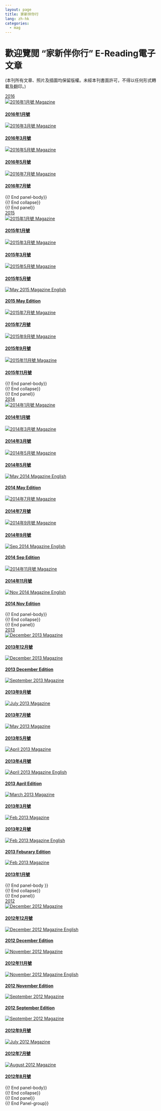 ```yaml
---
layout: page
title: 家新伴你行
lang: zh-hk
categories:
  - mag
---
```


歡迎覽閲 “家新伴你行” E-Reading電子文章
=============================================
(本刊所有文章、照片及插圖均保留版權。未經本刊書面許可，不得以任何形式轉載及翻印。)

<!-- IF ENGLISH USE H5, OTHERWISE USE H4 -->
<div class="row">
<div class="panel-group " id="mag-panel">
<div class="panel panel-default">
<div class="panel-heading">
<a data-toggle="collapse" data-parent="#mag-panel" href="#collapse2016">2016</a>
</div>
<div id="collapse2016">
<div class="panel-body">  
<a href="../stayconnect_Jan_2016.pdf">
<div class="col-sm-6 col-md-3">
<div class="thumbnail">
<img class="img-responsive" alt="2016年1月號 Magazine" src="../stayconnect_Jan_2016_small.jpg">
<div class="caption">
<h4>2016年1月號</h4>
</div></div>
</div>
</a>
<a href="../stayconnect_Mar_2016.pdf">
<div class="col-sm-6 col-md-3">
<div class="thumbnail">
<img class="img-responsive" alt="2016年3月號 Magazine" src="../stayconnect_Mar_2016_small.jpg">
<div class="caption">
<h4>2016年3月號</h4>
</div></div>
</div>
</a>
<a href="../stayconnect_May_2016.pdf">
<div class="col-sm-6 col-md-3">
<div class="thumbnail">
<img class="img-responsive" alt="2016年5月號 Magazine" src="../stayconnect_May_2016_small.jpg">
<div class="caption">
<h4>2016年5月號</h4>
</div></div>
</div>
</a>
<a href="../stayconnect_Jul_2016.pdf">
<div class="col-sm-6 col-md-3">
<div class="thumbnail">
<img class="img-responsive" alt="2016年7月號 Magazine" src="../stayconnect_Jul_2016_small.jpg">
<div class="caption">
<h4>2016年7月號</h4>
</div></div>
</div>
</a>
</div> {{! End panel-body}}
</div> {{! End collapse}}
</div> {{! End panel}}
<div class="panel panel-default">
<div class="panel-heading">
<a data-toggle="collapse" data-parent="#mag-panel" href="#collapse2015">2015</a>
</div>
<div id="collapse2015">
<div class="panel-body">  
<a href="../stayconnect_Jan_2015.pdf">
<div class="col-sm-6 col-md-3">
<div class="thumbnail">
<img class="img-responsive" alt="2015年1月號 Magazine" src="../stayconnect_Jan_2015_small.jpg">
<div class="caption">
<h4>2015年1月號</h4>
</div></div>
</div>
</a>
<a href="../stayconnect_Mar_2015.pdf">
<div class="col-sm-6 col-md-3">
<div class="thumbnail">
<img class="img-responsive" alt="2015年3月號 Magazine" src="../stayconnect_Mar_2015_small.jpg">
<div class="caption">
<h4>2015年3月號</h4>
</div></div>
</div>
</a>
<a href="../stayconnect_May_2015.pdf">
<div class="col-sm-6 col-md-3">
<div class="thumbnail">
<img class="img-responsive" alt="2015年5月號 Magazine" src="../stayconnect_May_2015_small.jpg">
<div class="caption">
<h4>2015年5月號</h4>
</div></div>
</div>
</a>
<a href="../stayconnect_May_2015_en.pdf">
<div class="col-sm-6 col-md-3">
<div class="thumbnail">
<img class="img-responsive" alt="May 2015 Magazine English" src="../stayconnect_May_2015_en_small.jpg">
<div class="caption">
<h4>2015 May Edition</h4>
</div></div>
</div>
</a>
<a href="../stayconnect_Jul_2015.pdf">
<div class="col-sm-6 col-md-3">
<div class="thumbnail">
<img class="img-responsive" alt="2015年7月號 Magazine" src="../stayconnect_Jul_2015_small.jpg">
<div class="caption">
<h4>2015年7月號</h4>
</div></div>
</div>
</a>
<a href="../stayconnect_Sep_2015.pdf">
<div class="col-sm-6 col-md-3">
<div class="thumbnail">
<img class="img-responsive" alt="2015年9月號 Magazine" src="../stayconnect_Sep_2015_small.jpg">
<div class="caption">
<h4>2015年9月號</h4>
</div></div>
</div>
</a>
<a href="../stayconnect_Nov_2015.pdf">
<div class="col-sm-6 col-md-3">
<div class="thumbnail">
<img class="img-responsive" alt="2015年11月號 Magazine" src="../stayconnect_Nov_2015_small.jpg">
<div class="caption">
<h4>2015年11月號</h4>
</div></div>
</div>
</a>
</div> {{! End panel-body}}
</div> {{! End collapse}}
</div> {{! End panel}}
<div class="panel panel-default">
<div class="panel-heading">
<a data-toggle="collapse" data-parent="#mag-panel" href="#collapse2014">2014</a>
</div>
<div id="collapse2014" class="collapse">
<div class="panel-body">  
<a href="../stayconnect_Jan_2014.pdf">
<div class="col-sm-6 col-md-3">
<div class="thumbnail">
<img class="img-responsive" alt="2014年1月號 Magazine" src="../stayconnect_Jan_2014_small.jpg">
<div class="caption">
<h4>2014年1月號</h4>
</div></div>
</div>
</a>
<a href="../stayconnect_Mar_2014.pdf">
<div class="col-sm-6 col-md-3">
<div class="thumbnail">
<img class="img-responsive" alt="2014年3月號 Magazine" src="../stayconnect_Mar_2014_small.jpg">
<div class="caption">
<h4>2014年3月號</h4>
</div></div>
</div>
</a>
<a href="../stayconnect_May_2014.pdf">
<div class="col-sm-6 col-md-3">
<div class="thumbnail">
<img class="img-responsive" alt="2014年5月號 Magazine" src="../stayconnect_May_2014_small.jpg">
<div class="caption">
<h4>2014年5月號</h4>
</div></div>
</div>
</a>
<a href="../stayconnect_May_2014_en.pdf">
<div class="col-sm-6 col-md-3">
<div class="thumbnail">
<img class="img-responsive" alt="May 2014 Magazine English" src="../stayconnect_May_2014_en_small.jpg">
<div class="caption">
<h4>2014 May Edition</h4>
</div></div>
</div>
</a>
<a href="../stayconnect_Jul_2014.pdf">
<div class="col-sm-6 col-md-3">
<div class="thumbnail">
<img class="img-responsive" alt="2014年7月號 Magazine" src="../stayconnect_Jul_2014_small.jpg">
<div class="caption">
<h4>2014年7月號</h4>
</div></div>
</div>
</a>
<a href="../stayconnect_Sep_2014.pdf">
<div class="col-sm-6 col-md-3">
<div class="thumbnail">
<img class="img-responsive" alt="2014年9月號 Magazine" src="../stayconnect_Sep_2014_small.jpg">
<div class="caption">
<h4>2014年9月號</h4>
</div></div>
</div>
</a>
<a href="../stayconnect_Sep_2014_en.pdf">
<div class="col-sm-6 col-md-3">
<div class="thumbnail">
<img class="img-responsive" alt="Sep 2014 Magazine English" src="../stayconnect_Sep_2014_en_small.jpg">
<div class="caption">
<h4>2014 Sep Edition</h4>
</div></div>
</div>
</a>
<a href="../stayconnect_Nov_2014.pdf">
<div class="col-sm-6 col-md-3">
<div class="thumbnail">
<img class="img-responsive" alt="2014年11月號 Magazine" src="../stayconnect_Nov_2014_small.jpg">
<div class="caption">
<h4>2014年11月號</h4>
</div></div>
</div>
</a>
<a href="../stayconnect_Nov_2014_en.pdf">
<div class="col-sm-6 col-md-3">
<div class="thumbnail">
<img class="img-responsive" alt="Nov 2014 Magazine English" src="../stayconnect_Nov_2014_en_small.jpg">
<div class="caption">
<h4>2014 Nov Edition</h4>
</div></div>
</div>
</a>
</div> {{! End panel-body}}
</div> {{! End collapse}}
</div> {{! End panel}}
<div class="panel panel-default">
<div class="panel-heading">
<a data-toggle="collapse" data-parent="#mag-panel" href="#collapse2013">2013</a>
</div>
<div id="collapse2013" class="collapse">
<div class="panel-body">  
<div class="col-sm-6 col-md-3">
<a href="../Mffc 1312.pdf">
<div>
<div class="thumbnail">
<img class="img-responsive" alt="December 2013 Magazine" src="../Mffc 1312.png">
<div class="caption">
<h4>2013年12月號</h4>
</div></div>
</div>
</a>
<a href="../English - December 2013.pdf">
<div>
<div class="thumbnail">
<img class="img-responsive" alt="December 2013 Magazine"
src="../English - December 2013.png">
<div class="caption">
<h4>2013 December Edition</h4>
</div></div>
</div>
</a>
<a href="../stayconnect_Sept_2013.pdf">
<div>
<div class="thumbnail">
<img class="img-responsive" alt="September 2013 Magazine" src="../stayconnect_2013Sept.png">
<div class="caption">
<h4>2013年9月號</h4>
</div></div>
</div>
</a>
</div>
<div class="col-sm-6 col-md-3">
<a href="../stayconnect_July_2013.pdf">
<div >
<div class="thumbnail">
<img class="img-responsive" alt="July 2013 Magazine" src="../stayconnect_2013July.png">
<div class="caption">
<h4>2013年7月號</h4>
</div></div>
</div>
</a>
<a href="../stayconnect_May_2013.pdf">
<div >
<div class="thumbnail">
<img class="img-responsive" alt="May 2013 Magazine" src="../stayconnect_2013May.png">
<div class="caption">
<h4>2013年5月號</h4>
</div>
</div>
</div>
</a>
<a href="../stayconnect_Apr_2013.pdf">
<div >
<div class="thumbnail">
<img class="img-responsive" alt="April 2013 Magazine" src="../stayconnect_2013Apr.png">
<div class="caption">
<h4>2013年4月號</h4>
</div>
</div>
</div>
</a>
</div>
<div class="col-sm-6 col-md-3">
<a href="../stayconnect_Apr_2013_en.pdf">
<div >
<div class="thumbnail">
<img class="img-responsive" alt="April 2013 Magazine English" src="../stayconnect_2013Apr_en.png">
<div class="caption">
<h4>2013 April Edition</h4>
</div>
</div>
</div>
</a>
<a href="../stayconnect_Mar_2013.pdf">
<div >
<div class="thumbnail">
<img class="img-responsive" alt="March 2013 Magazine" src="../stayconnect_2013Mar.png">
<div class="caption">
<h4>2013年3月號</h4>
</div>
</div>
</div>
</a>
<a href="../stayconnect_Feb_2013.pdf">
<div >
<div class="thumbnail">
<img class="img-responsive" alt="Feb 2013 Magazine" src="../stayconnect_2013Feb.png">
<div class="caption">
<h4>2013年2月號</h4>
</div>
</div>
</div>
</a>
</div>
<div>
<a href="../stayconnect_Feb_2013_en.pdf">
<div class="col-sm-6 col-md-3">
<div class="thumbnail">
<img class="img-responsive" alt="Feb 2013 Magazine English" src="../stayconnect_2013Feb_en.png">
<div class="caption">
<h4>2013 Feburary Edition</h4>
</div>
</div>
</div>
</a>
<a href="../stayconnect_Jan_2013.pdf">
<div class="col-sm-6 col-md-3">
<div class="thumbnail">
<img class="img-responsive" alt="Feb 2013 Magazine" src="../stayconnect_2013Jan.png">
<div class="caption">
<h4>2013年1月號</h4>
</div>
</div>
</div>
</a>
</div>
{{! End panel-body }}
</div>
</div> {{! End collapse}}
</div> {{! End panel}}
<div class="panel panel-default">
<div class="panel-heading">
<a data-toggle="collapse" data-parent="#mag-panel" href="#collapse2012">2012</a>
</div>
<div id="collapse2012" class="collapse">
<div class="panel-body">
<div class="col-sm-6 col-md-3">
<a href="../stayconnect_Dec_2012.pdf">
<div >
<div class="thumbnail">
<img class="img-responsive" alt="December 2012 Magazine" src="../stayconnect_2012Dec.png">
<div class="caption">
<h4>2012年12月號</h4>
</div></div>
</div>
</a>
<a href="../stayconnect_Dec_2012_en.pdf">
<div >
<div class="thumbnail">
<img class="img-responsive" alt="December 2012 Magazine English" src="../stayconnect_2012Dec_en.png">
<div class="caption">
<h4>2012 December Edition</h4>
</div></div>
</div>
</a>
</div>
<div class="col-sm-6 col-md-3">
<a href="../stayconnect_Nov_2012.pdf">
<div >
<div class="thumbnail">
<img class="img-responsive" alt="November 2012 Magazine" src="../stayconnect_2012Nov.png">
<div class="caption">
<h4>2012年11月號</h4>
</div></div>
</div>
</a>
<a href="../stayconnect_Nov_2012_en.pdf">
<div >
<div class="thumbnail">
<img class="img-responsive" alt="November 2012 Magazine English" src="../stayconnect_2012Nov_en.png">
<div class="caption">
<h4>2012 November Edition</h4>
</div></div>
</div>
</a>
</div>
<div class="col-sm-6 col-md-3">
<a href="../English - September 2012.pdf">
<div>
<div class="thumbnail">
<img class="img-responsive" alt="September 2012 Magazine" src="../English - September 2012.png">
<div class="caption">
<h4>2012 September Edition</h4>
</div></div>
</div>
</a>
<a href="../stayconnect_Sept_2012.pdf">
<div>
<div class="thumbnail">
<img class="img-responsive" alt="September 2012 Magazine" src="../stayconnect_2012Sept.png">
<div class="caption">
<h4>2012年9月號</h4>
</div></div>
</div>
</a>
</div>
<div class="col-sm-6 col-md-3">
<a href="../stayconnect_July_2012.pdf">
<div>
<div class="thumbnail">
<img class="img-responsive" alt="July 2012 Magazine" src="../stayconnect_2012July.png">
<div class="caption">
<h4>2012年7月號</h4>
</div></div>
</div>
</a>
<a href="../stayconnect_Aug_2012.pdf">
<div >
<div class="thumbnail">
<img class="img-responsive" alt="August 2012 Magazine" src="../stayconnect_2012Aug.png">
<div class="caption">
<h4>2012年8月號</h4>
</div></div>
</div>
</a>
</div>
</div> {{! End panel-body}}
</div> {{! End collapse}}
</div> {{! End panel}}

</div> {{! End Panel-group}}
